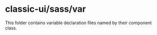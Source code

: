 # classic-ui/sass/var

This folder contains variable declaration files named by their component class.
